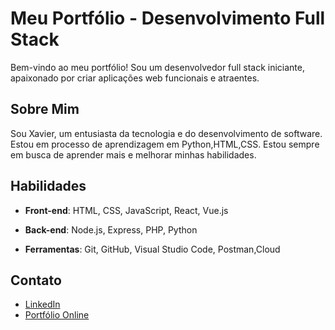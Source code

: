 # Meu Portfólio - Desenvolvimento Full Stack

Bem-vindo ao meu portfólio! Sou um desenvolvedor full stack iniciante, apaixonado por criar aplicações web funcionais e atraentes. 

## Sobre Mim

Sou Xavier, um entusiasta da tecnologia e do desenvolvimento de software. Estou em processo de aprendizagem em Python,HTML,CSS. Estou sempre em busca de aprender mais e melhorar minhas habilidades.

## Habilidades

- **Front-end**: HTML, CSS, JavaScript, React, Vue.js
- **Back-end**: Node.js, Express, PHP, Python

- **Ferramentas**: Git, GitHub, Visual Studio Code, Postman,Cloud

## Contato


- [LinkedIn](https://www.linkedin.com/in/wellington-xavier-90a004300/)
- [Portfólio Online](https://github.com/Xavier-sa)


